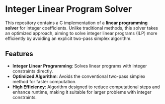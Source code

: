 # Integer Linear Program Solver

This repository contains a C implementation of a **linear programming solver** for integer coefficients. Unlike traditional methods, this solver takes an optimized approach, aiming to solve integer linear programs (ILP) more efficiently by avoiding an explicit two-pass simplex algorithm. 

## Features

- **Integer Linear Programming**: Solves linear programs with integer constraints directly.
- **Optimized Algorithm**: Avoids the conventional two-pass simplex method for faster computation.
- **High Efficiency**: Algorithm designed to reduce computational steps and enhance runtime, making it suitable for larger problems with integer constraints.

